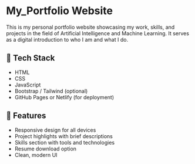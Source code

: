 # My_Portfolio Website

This is my personal portfolio website showcasing my work, skills, and projects in the field of Artificial Intelligence and Machine Learning. It serves as a digital introduction to who I am and what I do.

## 🔧 Tech Stack

- HTML  
- CSS  
- JavaScript  
- Bootstrap / Tailwind (optional)
- GitHub Pages or Netlify (for deployment)

## 🚀 Features

- Responsive design for all devices  
- Project highlights with brief descriptions  
- Skills section with tools and technologies  
- Resume download option  
- Clean, modern UI
